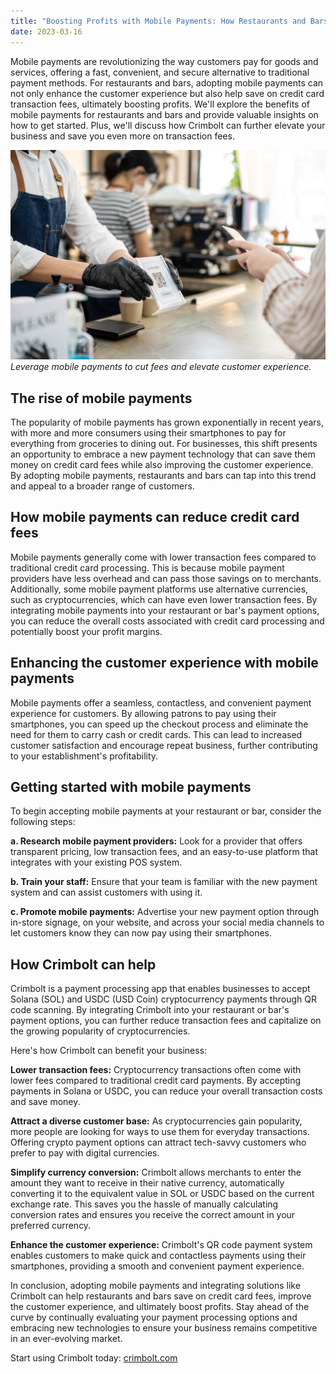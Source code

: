 ```yaml
---
title: "Boosting Profits with Mobile Payments: How Restaurants and Bars Can Save on Credit Card Fees"
date: 2023-03-16
---
```


Mobile payments are revolutionizing the way customers pay for goods and services, offering a fast, convenient, and secure alternative to traditional payment methods. For restaurants and bars, adopting mobile payments can not only enhance the customer experience but also help save on credit card transaction fees, ultimately boosting profits. We'll explore the benefits of mobile payments for restaurants and bars and provide valuable insights on how to get started. Plus, we'll discuss how Crimbolt can further elevate your business and save you even more on transaction fees.

![Leverage mobile payments to cut fees and elevate customer experience.](./images/leverage-mobile-payments-to-cut-fees-and-elevate-customer-experience.jpg)
*Leverage mobile payments to cut fees and elevate customer experience.*

## The rise of mobile payments
The popularity of mobile payments has grown exponentially in recent years, with more and more consumers using their smartphones to pay for everything from groceries to dining out. For businesses, this shift presents an opportunity to embrace a new payment technology that can save them money on credit card fees while also improving the customer experience. By adopting mobile payments, restaurants and bars can tap into this trend and appeal to a broader range of customers.

## How mobile payments can reduce credit card fees
Mobile payments generally come with lower transaction fees compared to traditional credit card processing. This is because mobile payment providers have less overhead and can pass those savings on to merchants. Additionally, some mobile payment platforms use alternative currencies, such as cryptocurrencies, which can have even lower transaction fees. By integrating mobile payments into your restaurant or bar's payment options, you can reduce the overall costs associated with credit card processing and potentially boost your profit margins.

## Enhancing the customer experience with mobile payments
Mobile payments offer a seamless, contactless, and convenient payment experience for customers. By allowing patrons to pay using their smartphones, you can speed up the checkout process and eliminate the need for them to carry cash or credit cards. This can lead to increased customer satisfaction and encourage repeat business, further contributing to your establishment's profitability.

## Getting started with mobile payments
To begin accepting mobile payments at your restaurant or bar, consider the following steps:

**a. Research mobile payment providers:** Look for a provider that offers transparent pricing, low transaction fees, and an easy-to-use platform that integrates with your existing POS system.

**b. Train your staff:** Ensure that your team is familiar with the new payment system and can assist customers with using it.

**c. Promote mobile payments:** Advertise your new payment option through in-store signage, on your website, and across your social media channels to let customers know they can now pay using their smartphones.

## How Crimbolt can help

Crimbolt is a payment processing app that enables businesses to accept Solana (SOL) and USDC (USD Coin) cryptocurrency payments through QR code scanning. By integrating Crimbolt into your restaurant or bar's payment options, you can further reduce transaction fees and capitalize on the growing popularity of cryptocurrencies.

Here's how Crimbolt can benefit your business:

**Lower transaction fees:** Cryptocurrency transactions often come with lower fees compared to traditional credit card payments. By accepting payments in Solana or USDC, you can reduce your overall transaction costs and save money.

**Attract a diverse customer base:** As cryptocurrencies gain popularity, more people are looking for ways to use them for everyday transactions. Offering crypto payment options can attract tech-savvy customers who prefer to pay with digital currencies.

**Simplify currency conversion:** Crimbolt allows merchants to enter the amount they want to receive in their native currency, automatically converting it to the equivalent value in SOL or USDC based on the current exchange rate. This saves you the hassle of manually calculating conversion rates and ensures you receive the correct amount in your preferred currency.

**Enhance the customer experience:** Crimbolt's QR code payment system enables customers to make quick and contactless payments using their smartphones, providing a smooth and convenient payment experience.

In conclusion, adopting mobile payments and integrating solutions like Crimbolt can help restaurants and bars save on credit card fees, improve the customer experience, and ultimately boost profits. Stay ahead of the curve by continually evaluating your payment processing options and embracing new technologies to ensure your business remains competitive in an ever-evolving market.








Start using Crimbolt today: [crimbolt.com](https://crimbolt.com)